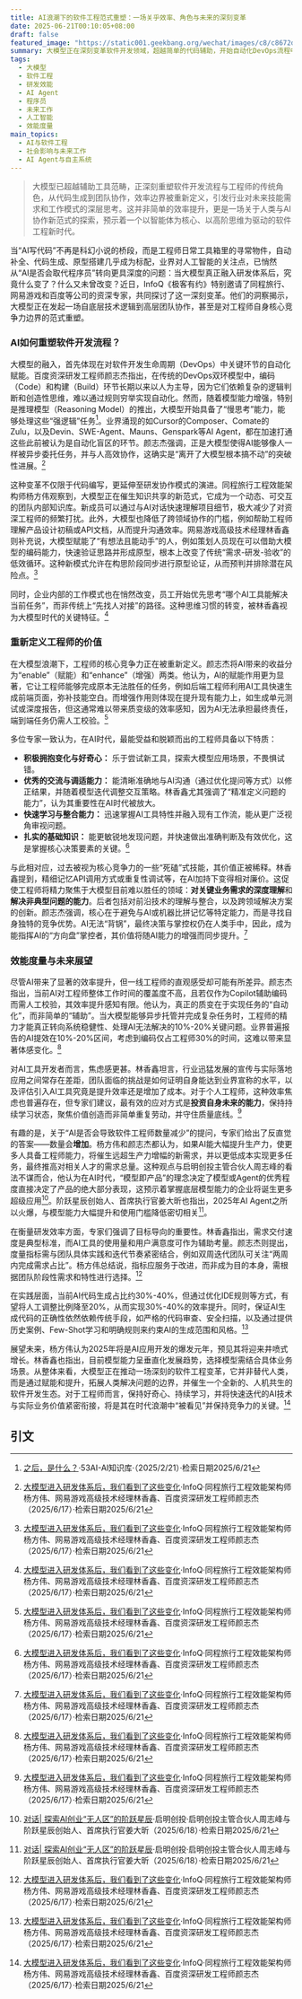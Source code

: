 ```yaml
---
title: AI浪潮下的软件工程范式重塑：一场关乎效率、角色与未来的深刻变革
date: 2025-06-21T00:10:05+08:00
draft: false
featured_image: "https://static001.geekbang.org/wechat/images/c8/c8672de66aa91491e043bc7a1cbd5fe8.png"
summary: 大模型正在深刻变革软件开发领域，超越简单的代码辅助，开始自动化DevOps流程中的复杂环节，并改变团队协作与知识共享模式。在AI赋能下，工程师的核心竞争力转向深层业务理解、解决非典型问题和高效人机协作。尽管一线工程师对效率提升的感知可能滞后于行业宣传，但专家普遍认为AI将催生更多而非更少的相关岗位，并强调持续学习、拥抱变化以及坚守质量底线是未来发展的关键。
tags: 
  - 大模型
  - 软件工程
  - 研发效能
  - AI Agent
  - 程序员
  - 未来工作
  - 人工智能
  - 效能度量
main_topics: 
  - AI与软件工程
  - 社会影响与未来工作
  - AI Agent与自主系统
---
```


> 大模型已超越辅助工具范畴，正深刻重塑软件开发流程与工程师的传统角色，从代码生成到团队协作，效率边界被重新定义，引发行业对未来技能需求和工作模式的深层思考。这并非简单的效率提升，更是一场关于人类与AI协作新范式的探索，预示着一个以智能体为核心、以高阶思维为驱动的软件工程新时代。

当“AI写代码”不再是科幻小说的桥段，而是工程师日常工具箱里的寻常物件，自动补全、代码生成、原型搭建几乎成为标配，业界对人工智能的关注点，已悄然从“AI是否会取代程序员”转向更具深度的问题：当大模型真正融入研发体系后，究竟什么变了？什么又未曾改变？近日，InfoQ《极客有约》特别邀请了同程旅行、网易游戏和百度等公司的资深专家，共同探讨了这一深刻变革。他们的洞察揭示，大模型正在发起一场自底层技术逻辑到高层团队协作，甚至是对工程师自身核心竞争力边界的范式重塑。

### AI如何重塑软件开发流程？

大模型的融入，首先体现在对软件开发生命周期（DevOps）中关键环节的自动化赋能。百度资深研发工程师颜志杰指出，在传统的DevOps双环模型中，编码（Code）和构建（Build）环节长期以来以人为主导，因为它们依赖复杂的逻辑判断和创造性思维，难以通过规则穷举实现自动化。然而，随着模型能力增强，特别是推理模型（Reasoning Model）的推出，大模型开始具备了“慢思考”能力，能够处理这些“强逻辑”任务[^4]。业界涌现的如Cursor的Composer、Comate的Zulu，以及Devin、SWE-Agent、Mauns、Genspark等AI Agent，都在加速打通这些此前被认为是自动化盲区的环节。颜志杰强调，正是大模型使得AI能够像人一样被异步委托任务，并与人高效协作，这确实是“离开了大模型根本搞不动”的突破性进展。[^1]

这种变革不仅限于代码编写，更延伸至研发协作模式的演进。同程旅行工程效能架构师杨方伟观察到，大模型正在催生知识共享的新范式，它成为一个动态、可交互的团队内部知识库。新成员可以通过与AI对话快速理解项目细节，极大减少了对资深工程师的频繁打扰。此外，大模型也降低了跨领域协作的门槛，例如帮助工程师理解产品设计初稿或API文档，从而提升沟通效率。网易游戏高级技术经理林香鑫则补充说，大模型赋能了“有想法且能动手”的人，例如策划人员现在可以借助大模型的编码能力，快速验证思路并形成原型，根本上改变了传统“需求-研发-验收”的低效循环。这种新模式允许在构思阶段同步进行原型论证，从而预判并排除潜在风险点。[^1]

同时，企业内部的工作模式也在悄然改变，员工开始优先思考“哪个AI工具能解决当前任务”，而非传统上“先找人对接”的路径。这种思维习惯的转变，被林香鑫视为大模型时代的关键特征。[^1]

### 重新定义工程师的价值

在大模型浪潮下，工程师的核心竞争力正在被重新定义。颜志杰将AI带来的收益分为“enable”（赋能）和“enhance”（增强）两类。他认为，AI的赋能作用更为显著，它让工程师能够完成原本无法胜任的任务，例如后端工程师利用AI工具快速生成前端页面，弥补技能空白。而增强作用则体现在提升现有能力上，如生成单元测试或深度报告，但这通常难以带来质变级的效率感知，因为AI无法承担最终责任，端到端任务仍需人工校验。[^1]

多位专家一致认为，在AI时代，最能受益和脱颖而出的工程师具备以下特质：

*   **积极拥抱变化与好奇心：** 乐于尝试新工具，探索大模型应用场景，不畏惧试错。
*   **优秀的交流与调适能力：** 能清晰准确地与AI沟通（通过优化提问等方式）以修正结果，并随着模型迭代调整交互策略。林香鑫尤其强调了“精准定义问题的能力”，认为其重要性在AI时代被放大。
*   **快速学习与整合能力：** 迅速掌握AI工具特性并融入现有工作流，能从更广泛视角审视问题。
*   **扎实的基础知识：** 能更敏锐地发现问题，并快速做出准确判断及有效优化，这是掌握核心决策要素的关键。[^1]

与此相对应，过去被视为核心竞争力的一些“死磕”式技能，其价值正被稀释。林香鑫提到，精细记忆API调用方式或重复性调试等，在AI加持下变得相对廉价。这促使工程师将精力聚焦于大模型目前难以胜任的领域：**对关键业务需求的深度理解**和**解决非典型问题的能力**。后者包括对前沿技术的理解与整合，以及跨领域解决方案的创新。颜志杰强调，核心在于避免与AI或机器比拼记忆等特定能力，而是寻找自身独特的竞争优势。AI无法“背锅”，最终决策与掌控权仍在人类手中，因此，成为能指挥AI的“方向盘”掌控者，其价值将随AI能力的增强而同步提升。[^1]

### 效能度量与未来展望

尽管AI带来了显著的效率提升，但一线工程师的直观感受却可能有所差异。颜志杰指出，当前AI对工程师整体工作时间的覆盖度不高，且若仅作为Copilot辅助编码而需人工校验，其效率提升感知有限。他认为，真正的质变在于实现任务的“自动化”，而非简单的“辅助”。当大模型能够异步托管并完成复杂任务时，工程师的精力才能真正转向系统稳健性、处理AI无法解决的10%-20%关键问题。业界普遍报告的AI提效在10%-20%区间，考虑到编码仅占工程师30%的时间，这难以带来显著体感变化。[^1]

对AI工具开发者而言，焦虑感更甚。林香鑫坦言，行业迅猛发展的宣传与实际落地应用之间常存在差距，团队面临的挑战是如何证明自身能达到业界宣称的水平，以及评估引入AI工具究竟是提升效率还是增加了成本。对于个人工程师，这种效率焦虑也普遍存在，但专家们建议，最有效的应对方式是**投资自身未来的能力**，保持持续学习状态，聚焦价值创造而非简单重复劳动，并守住质量底线。[^1]

有趣的是，关于“AI是否会导致软件工程师数量减少”的提问，专家们给出了反直觉的答案——数量会**增加**。杨方伟和颜志杰都认为，如果AI能大幅提升生产力，使更多人具备工程师能力，将催生远超生产力增幅的新需求，并以更低成本实现更多任务，最终推高对相关人才的需求总量。这种观点与启明创投主管合伙人周志峰的看法不谋而合，他认为在AI时代，“模型即产品”的理念决定了模型或Agent的优秀程度直接决定了产品的绝大部分表现，这预示着掌握底层模型能力的企业将诞生更多超级应用[^3]。阶跃星辰创始人、首席执行官姜大昕也指出，2025年AI Agent之所以火爆，与模型能力大幅提升和使用门槛降低密切相关[^3]。

在衡量研发效率方面，专家们强调了目标导向的重要性。林香鑫指出，需求交付速度是典型标准，而AI工具的使用量和用户满意度可作为辅助考量。颜志杰则提出，度量指标需与团队具体实践和迭代节奏紧密结合，例如双周迭代团队可关注“两周内完成需求占比”。杨方伟总结说，指标应服务于改进，而非成为目的本身，需根据团队阶段性需求和特性进行选择。[^1]

在实践层面，当前AI代码生成占比约30%-40%，但通过优化IDE规则等方式，有望将人工调整比例降至20%，从而实现30%-40%的效率提升。同时，保证AI生成代码的正确性依然依赖传统手段，如严格的代码审查、安全扫描，以及通过提供历史案例、Few-Shot学习和明确规则来约束AI的生成范围和风格。[^1]

展望未来，杨方伟认为2025年将是AI应用开发的爆发元年，预见其将迎来井喷式增长。林香鑫也指出，目前模型能力呈垂直化发展趋势，选择模型需结合具体业务场景。从整体来看，大模型正在推动一场深刻的软件工程变革，它并非替代人类，而是通过赋能和提升，拓展人类解决问题的边界，并催生一个全新的、人机共生的软件开发生态。对于工程师而言，保持好奇心、持续学习，并将快速迭代的AI技术与实际业务价值紧密衔接，将是其在时代浪潮中“被看见”并保持竞争力的关键。[^1]

## 引文
[^1]: [大模型进入研发体系后，我们看到了这些变化](https://www.infoq.cn/video/miDLBhDV2w4zUx8Fbmtt)·InfoQ·同程旅行工程效能架构师杨方伟、网易游戏高级技术经理林香鑫、百度资深研发工程师颜志杰（2025/6/17）·检索日期2025/6/21
[^2]: [大模型进入研发体系后，我们看到了这些变化](https://www.53ai.com/news/LargeLanguageModel/2025061863587.html)·53AI·（2025/6/18）·检索日期2025/6/21
[^3]: [对话| 探索AI创业“无人区”的阶跃星辰](https://www.qimingvc.com/cn/news/%E5%AF%B9%E8%AF%9D-%E6%8E%A2%E7%B4%A2ai%E5%88%9B%E4%B8%9A%E2%80%9C%E6%97%A0%E4%BA%BA%E5%8C%BA%E2%80%9D%E7%9A%84%E9%98%B6%E8%B7%83%E6%98%9F%E8%BE%B0)·启明创投·启明创投主管合伙人周志峰与阶跃星辰创始人、首席执行官姜大昕（2025/6/18）·检索日期2025/6/21
[^4]: [<think>之后，是什么？](https://www.53ai.com/news/LargeLanguageModel/2025022118740.html)·53AI-AI知识库·（2025/2/21）·检索日期2025/6/21
